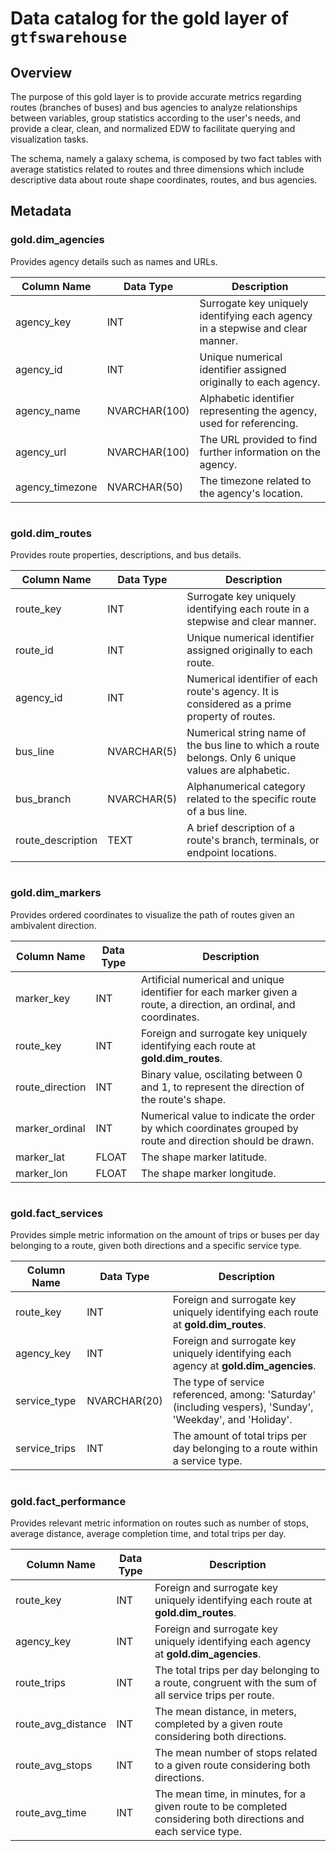 # Data catalog for the gold layer of `gtfswarehouse`

## Overview

The purpose of this gold layer is to provide accurate metrics regarding routes (branches of buses) and bus agencies to analyze relationships between variables, group statistics according to the user's needs, and provide a clear, clean, and normalized EDW to facilitate querying and visualization tasks.

The schema, namely a galaxy schema, is composed by two fact tables with average statistics related to routes and three dimensions which include descriptive data about route shape coordinates, routes, and bus agencies.

## Metadata

### gold.dim_agencies

Provides agency details such as names and URLs.

| Column Name     | Data Type     | Description                                                                    |
|-----------------|---------------|--------------------------------------------------------------------------------|
| agency_key      | INT           | Surrogate key uniquely identifying each agency in a stepwise and clear manner. |
| agency_id       | INT           | Unique numerical identifier assigned originally to each agency.                |
| agency_name     | NVARCHAR(100) | Alphabetic identifier representing the agency, used for referencing.           |
| agency_url      | NVARCHAR(100) | The URL provided to find further information on the agency.                    |
| agency_timezone | NVARCHAR(50)  | The timezone related to the agency's location.                                 

#

### gold.dim_routes

Provides route properties, descriptions, and bus details.

| Column Name       | Data Type   | Description                                                                                          |
|-------------------|-------------|------------------------------------------------------------------------------------------------------|
| route_key         | INT         | Surrogate key uniquely identifying each route in a stepwise and clear manner.                        |
| route_id          | INT         | Unique numerical identifier assigned originally to each route.                                       |
| agency_id         | INT         | Numerical identifier of each route's agency. It is considered as a prime property of routes.         |
| bus_line          | NVARCHAR(5) | Numerical string name of the bus line to which a route belongs. Only 6 unique values are alphabetic. |
| bus_branch        | NVARCHAR(5) | Alphanumerical category related to the specific route of a bus line.                                 |
| route_description | TEXT        | A brief description of a route's branch, terminals, or endpoint locations.

#

### gold.dim_markers

Provides ordered coordinates to visualize the path of routes given an ambivalent direction. 

| Column Name     | Data Type | Description                                                                                                         |
|-----------------|-----------|---------------------------------------------------------------------------------------------------------------------|
| marker_key      | INT       | Artificial numerical and unique identifier for each marker given a route, a direction, an ordinal, and coordinates. |
| route_key       | INT       | Foreign and surrogate key uniquely identifying each route at **gold.dim_routes**.                                   |
| route_direction | INT       | Binary value, oscilating between 0 and 1, to represent the direction of the route's shape.                          |
| marker_ordinal  | INT       | Numerical value to indicate the order by which coordinates grouped by route and direction should be drawn.          |
| marker_lat      | FLOAT     | The shape marker latitude.                                                                                          |
| marker_lon      | FLOAT     | The shape marker longitude.

#

### gold.fact_services

Provides simple metric information on the amount of trips or buses per day belonging to a route, given both directions and a specific service type.

| Column Name   | Data Type    | Description                                                                                                |
|---------------|--------------|------------------------------------------------------------------------------------------------------------|
| route_key     | INT          | Foreign and surrogate key uniquely identifying each route at **gold.dim_routes**.                          |
| agency_key    | INT          | Foreign and surrogate key uniquely identifying each agency at **gold.dim_agencies**.                       |
| service_type  | NVARCHAR(20) | The type of service referenced, among: 'Saturday' (including vespers), 'Sunday', 'Weekday', and 'Holiday'. |
| service_trips | INT          | The amount of total trips per day belonging to a route within a service type.

#

### gold.fact_performance

Provides relevant metric information on routes such as number of stops, average distance, average completion time, and total trips per day.

| Column Name        | Data Type | Description                                                                                                     |
|--------------------|-----------|-----------------------------------------------------------------------------------------------------------------|
| route_key          | INT       | Foreign and surrogate key uniquely identifying each route at **gold.dim_routes**.                               |
| agency_key         | INT       | Foreign and surrogate key uniquely identifying each agency at **gold.dim_agencies**.                            |
| route_trips        | INT       | The total trips per day belonging to a route, congruent with the sum of all service trips per route.            |
| route_avg_distance | INT       | The mean distance, in meters, completed by a given route considering both directions.                           |
| route_avg_stops    | INT       | The mean number of stops related to a given route considering both directions.                                  |
| route_avg_time     | INT       | The mean time, in minutes, for a given route to be completed considering both directions and each service type. |
